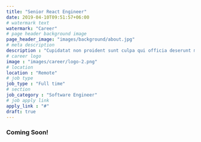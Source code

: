 ```yaml
---
title: "Senior React Engineer"
date: 2019-04-10T09:51:57+06:00
# watermark text
watermark: "Career"
# page header background image
page_header_image: "images/background/about.jpg"
# meta description
description : "Cupidatat non proident sunt culpa qui officia deserunt mollit <br> anim idest laborum sed ut perspiciatis."
# career logo
image : "images/career/logo-2.png"
# location
location : "Remote"
# job type
job_type : "Full time"
# section
job_category : "Software Engineer"
# job apply link
apply_link : "#"
draft: true
---
```



### Coming Soon!
